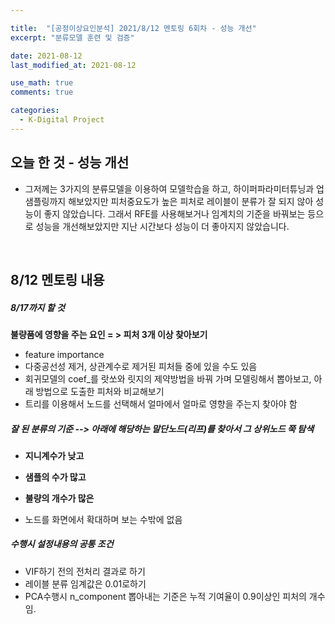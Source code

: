 ```yaml
---

title:  "[공정이상요인분석] 2021/8/12 멘토링 6회차 - 성능 개선"
excerpt: "분류모델 훈련 및 검증"

date: 2021-08-12
last_modified_at: 2021-08-12

use_math: true
comments: true

categories:
  - K-Digital Project
---
```


## 오늘 한 것 - 성능 개선

- 그저께는 3가지의 분류모델을 이용하여 모델학습을 하고, 하이퍼파라미터튜닝과 업샘플링까지 해보았지만 피처중요도가 높은 피처로 레이블이 분류가 잘 되지 않아 성능이 좋지 않았습니다. 그래서 RFE를 사용해보거나 임계치의 기준을 바꿔보는 등으로 성능을 개선해보았지만 지난 시간보다 성능이 더 좋아지지 않았습니다. 

<br>

## 8/12 멘토링 내용

##### 8/17까지 할 것
**불량품에 영향을 주는 요인 = > 피처 3개 이상 찾아보기**

- feature importance
- 다중공선성 제거, 상관계수로 제거된 피처들 중에 있을 수도 있음
- 회귀모델의 coef_를 랏쏘와 릿지의 제약방법을 바꿔 가며 모델링해서 뽑아보고, 아래 방법으로 도출한 피처와 비교해보기
- 트리를 이용해서 노드를 선택해서 얼마에서 얼마로 영향을 주는지 찾아야 함

##### 잘 된 분류의 기준 --> 아래에 해당하는 말단노드(리프)를 찾아서 그 상위노드 쭉 탐색

- **지니계수가 낮고**
- **샘플의 수가 많고**
- **불량의 개수가 많은**

- 노드를 화면에서 확대하며 보는 수밖에 없음

##### 수행시 설정내용의 공통 조건

- VIF하기 전의 전처리 결과로 하기
- 레이블 분류 임계값은 0.01로하기
- PCA수행시 n_component 뽑아내는 기준은 누적 기여율이 0.9이상인 피처의 개수임.